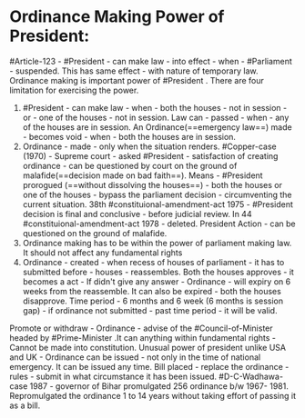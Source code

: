 # Ordinance Making Power of President:

#Article-123 - #President - can make law - into effect - when - #Parliament - suspended. This has same effect - with nature of temporary law. 
Ordinance making is important power of #President . There are four limitation for exercising the power.
1. #President - can make law - when - both the houses - not in session - or - one of the houses - not in session. Law can - passed - when - any of the houses are in session. An Ordinance(==emergency law==) made - becomes void - when - both the houses are in session.
2. Ordinance - made - only when the situation renders. #Copper-case (1970) - Supreme court - asked #President - satisfaction of creating ordinance - can be questioned by court on the ground of malafide(==decision made on bad faith==). Means - #President prorogued (==without dissolving the houses==) - both the houses or one of the houses - bypass the parliament decision - circumventing the current situation. 38th #constituional-amendment-act  1975 - #President decision is final and conclusive - before judicial review. In 44 #constituional-amendment-act  1978 - deleted. President Action  - can be questioned on the ground of malafide.
3. Ordinance making has to be within the power of parliament making law. It should  not affect any fundamental rights
4. Ordinance - created - when recess of houses of parliament - it has to submitted before - houses - reassembles. Both the houses approves - it becomes a act - If didn't give any answer  - Ordinance - will expiry on 6 weeks from the reassemble. It can also be expired - both the houses disapprove. Time period - 6 months and 6 week (6 months is session gap) - if ordinance not submitted - past time period - it will be valid.

Promote or withdraw - Ordinance - advise of the #Council-of-Minister headed by #Prime-Minister .It can anything within fundamental rights - Cannot be made into constitution. Unusual power of president unlike USA and UK  - Ordinance can be issued - not only in the time of national emergency. It can be issued any time. Bill placed - replace the ordinance - rules - submit in what circumstance it has been issued. #D-C-Wadhawa-case 1987 - governor of Bihar promulgated 256 ordinance b/w 1967- 1981. Repromulgated the ordinance 1 to 14 years without  taking effort of passing it as a bill.
